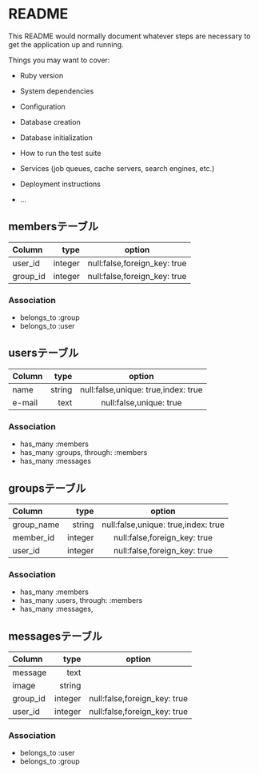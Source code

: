 # README

This README would normally document whatever steps are necessary to get the
application up and running.

Things you may want to cover:

* Ruby version

* System dependencies

* Configuration

* Database creation

* Database initialization

* How to run the test suite

* Services (job queues, cache servers, search engines, etc.)

* Deployment instructions

* ...

## membersテーブル

|Column|type|option|
|:-----------|------------:|:------------:|
|user_id|integer|null:false,foreign_key: true|
|group_id|integer|null:false,foreign_key: true|

### Association
- belongs_to :group
- belongs_to :user

## usersテーブル

|Column|type|option|
|:-----------|------------:|:------------:|
|name|string|null:false,unique: true,index: true|
|e-mail|text|null:false,unique: true|

### Association
- has_many :members
- has_many :groups, through: :members
- has_many :messages

## groupsテーブル

|Column|type|option|
|:-----------|------------:|:------------:|
|group_name|string|null:false,unique: true,index: true|
|member_id|integer|null:false,foreign_key: true|
|user_id|integer|null:false,foreign_key: true|

### Association
- has_many :members
- has_many :users, through: :members
- has_many :messages,

## messagesテーブル

|Column|type|option|
|:-----------|------------:|:------------:|
|message|text||
|image|string||
|group_id|integer|null:false,foreign_key: true|
|user_id|integer|null:false,foreign_key: true|

### Association
- belongs_to :user
- belongs_to :group
